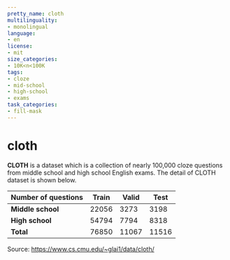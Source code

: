 ```yaml
---
pretty_name: cloth
multilinguality:
- monolingual
language:
- en
license:
- mit
size_categories:
- 10K<n<100K
tags:
- cloze
- mid-school
- high-school
- exams
task_categories:
- fill-mask
---
```


# cloth

**CLOTH** is a dataset which is a collection of nearly 100,000 cloze questions from middle school and high school English exams. The detail of CLOTH dataset is shown below.

| Number of questions | Train | Valid | Test  |
| ------------------- | ----- | ----- | ----- |
| **Middle school**   | 22056 | 3273  | 3198  |
| **High school**     | 54794 | 7794  | 8318  |
| **Total**           | 76850 | 11067 | 11516 |

Source: https://www.cs.cmu.edu/~glai1/data/cloth/